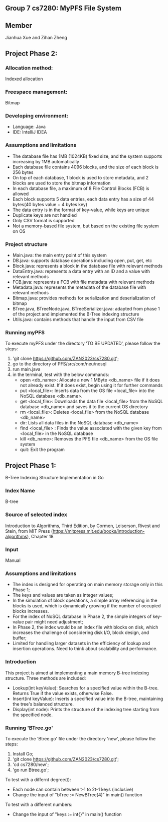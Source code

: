 ## Group 7 cs7280: MyPFS File System
## Member
Jianhua Xue and Zihan Zheng

## Project Phase 2:
### Allocation method:
Indexed allocation

### Freespace management:
Bitmap

### Developing environment:
- Language: Java
- IDE: IntelliJ IDEA

### Assumptions and limitations
- The database file has 1MB (1024KB) fixed size, and the system supports increasing by 1MB automatically
- Each database file contains 4096 blocks, and the size of each block is 256 bytes
- On top of each database, 1 block is used to store metadata, and 2 blocks are used to store the bitmap information
- In each database file, a maximum of 8 File Control Blocks (FCB) is allowed
- Each block supports 5 data entries, each data entry has a size of 44 bytes(40 bytes value + 4 bytes key)
- The data entry is in the format of key-value, while keys are unique
- Duplicate keys are not handled
- Only CSV format is supported
- Not a memory-based file system, but based on the existing file system on OS

### Project structure
- Main.java: the main entry point of this system
- DB.java: supports database operations including open, put, get, etc
- Block.java: represents a block in the database file with relevant methods
- DataEntry.java: represents a data entry with an ID and a value with relevant methods
- FCB.java: represents a FCB with file metadata with relevant methods
- Metadata.java: represents the metadata of the database file with relevant methods
- Bitmap.java: provides methods for serialization and deserialization of bitmap
- BTree.java, BTreeNode.java, BTreeSerializer.java: adapted from phase 1 of the project and implemented the B-Tree indexing structure
- Utils.java: contains methods that handle the input from CSV file

### Running myPFS
To execute myPFS under the directory 'TO BE UPDATED', please follow the steps:
1. 'git clone https://github.com/ZAN2023/cs7280.git';
2. go to the directory of PFS/src/com/neu/nosql
4. run main.java
5. in the terminal, test with the below commands:
   - open <db_name>: Allocate a new 1 MByte <db_name> file if it does not already exist. If it does exist, begin using it for further commands
   - put <local_file>: Inserts data from the OS file <local_file> into the NoSQL database <db_name>.
   - get <local_file>: Downloads the data file <local_file> from the NoSQL database <db_name> and saves it to the current OS directory
   - rm <local_file>: Deletes <local_file> from the NoSQL database <db_name>
   - dir: Lists all data files in the NoSQL database <db_name>
   - find <local_file> <key>: Finds the value associated with the given key from <local_file> in the NoSQL database
   - kill <db_name>: Removes the PFS file <db_name> from the OS file system
   - quit: Exit the program
     

## Project Phase 1:
B-Tree Indexing Structure Implementation in Go
### Index Name
B-tree
### Source of selected index
Introduction to Algorithms, Third Edition, by Cormen, Leiserson, Rivest and Stein, from MIT Press (https://mitpress.mit.edu/books/introduction-algorithms), Chapter 18
### Input
Manual
### Assumptions and limitations
- The index is designed for operating on main memory storage only in this Phase 1;
- The keys and values are taken as integer values;
- In the simulation of block operations, a simple array referencing in the blocks is used, which is dynamically growing if the number of occupied blocks increases.
- For the index of NoSQL database in Phase 2, the simple integers of key-value pair might need adjustment;
- In Phase 2, the index would be an index file with blocks on disk, which increases the challenge of considering disk I/O, block design, and buffer;
- Limited for handling larger datasets in the efficiency of lookup and insertion operations. Need to think about scalability and performance.

### Introduction
This project is aimed at implementing a main memory B-tree indexing structure. Three methods are included:
- Lookup(int keyValue): Searches for a specified value within the B-tree. Returns True if the value exists, otherwise False.
- Insert(int keyValue): Inserts a specified value into the B-tree, maintaining the tree's balanced structure.
- Display(int node): Prints the structure of the indexing tree starting from the specified node.

### Running 'BTree.go'
To execute the 'Btree.go' file under the directory 'new', please follow the steps:
1. Install Go;
2. 'git clone https://github.com/ZAN2023/cs7280.git';
3. 'cd cs7280/new';
4. 'go run Btree.go';


To test with a differnt degree(t):
- Each node can contain between t-1 to 2t-1 keys (inclusive)
- Change the input of "bTree := NewBTree(4)" in main() function


To test with a different numbers:
-  Change the input of "keys := int{}" in main() function

